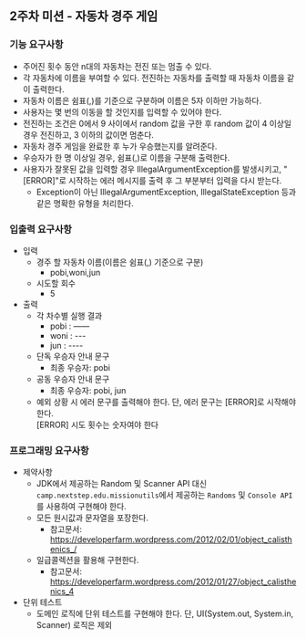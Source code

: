 ## 2주차 미션 - 자동차 경주 게임

### 기능 요구사항

- 주어진 횟수 동안 n대의 자동차는 전진 또는 멈출 수 있다.
- 각 자동차에 이름을 부여할 수 있다. 전진하는 자동차를 출력할 때 자동차 이름을 같이 출력한다.
- 자동차 이름은 쉼표(,)를 기준으로 구분하며 이름은 5자 이하만 가능하다.
- 사용자는 몇 번의 이동을 할 것인지를 입력할 수 있어야 한다.
- 전진하는 조건은 0에서 9 사이에서 random 값을 구한 후 random 값이 4 이상일 경우 전진하고, 3 이하의 값이면 멈춘다.
- 자동차 경주 게임을 완료한 후 누가 우승했는지를 알려준다.
- 우승자가 한 명 이상일 경우, 쉼표(,)로 이름을 구분해 출력한다.
- 사용자가 잘못된 값을 입력할 경우 IllegalArgumentException를 발생시키고, "[ERROR]"로 시작하는 에러 메시지를 출력 후 그 부분부터 입력을 다시 받는다.
  - Exception이 아닌 IllegalArgumentException, IllegalStateException 등과 같은 명확한 유형을 처리한다.

### 입출력 요구사항

- 입력
  - 경주 할 자동차 이름(이름은 쉼표(,) 기준으로 구분)
    - pobi,woni,jun
  - 시도할 회수
    - 5
- 출력
  - 각 차수별 실행 결과
    - pobi : —— 
    - woni : --- 
    - jun : ---- 
  - 단독 우승자 안내 문구 
    - 최종 우승자: pobi
  - 공동 우승자 안내 문구
    - 최종 우승자: pobi, jun
  - 예외 상황 시 에러 문구를 출력해야 한다. 단, 에러 문구는 [ERROR]로 시작해야 한다. 
  <br>[ERROR] 시도 횟수는 숫자여야 한다

### 프로그래밍 요구사항
- 제약사항
  - JDK에서 제공하는 Random 및 Scanner API 대신 `camp.nextstep.edu.missionutils`에서 제공하는 `Randoms` 및 `Console API`를 사용하여 구현해야 한다. 
  - 모든 원시값과 문자열을 포장한다.
    - 참고문서: https://developerfarm.wordpress.com/2012/02/01/object_calisthenics_/
  - 일급콜렉션을 활용해 구현한다.
    - 참고문서: https://developerfarm.wordpress.com/2012/01/27/object_calisthenics_4
- 단위 테스트
  - 도메인 로직에 단위 테스트를 구현해야 한다. 단, UI(System.out, System.in, Scanner) 로직은 제외 